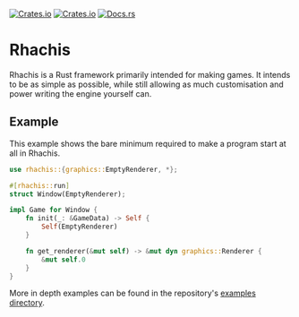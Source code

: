 [![Crates.io](https://img.shields.io/crates/v/rhachis?style=flat-square)](https://crates.io/crates/rhachis)
[![Crates.io](https://img.shields.io/crates/d/rhachis?style=flat-square)](https://crates.io/crates/rhachis)
[![Docs.rs](https://img.shields.io/docsrs/rhachis?style=flat-square)](https://docs.rs/rhachis)

# Rhachis

Rhachis is a Rust framework primarily intended for making games. It intends to be as simple as possible, while still allowing as much customisation and power writing the engine yourself can.

## Example

This example shows the bare minimum required to make a program start at all in Rhachis.

```rust
use rhachis::{graphics::EmptyRenderer, *};

#[rhachis::run]
struct Window(EmptyRenderer);

impl Game for Window {
    fn init(_: &GameData) -> Self {
        Self(EmptyRenderer)
    }

    fn get_renderer(&mut self) -> &mut dyn graphics::Renderer {
        &mut self.0
    }
}
```

More in depth examples can be found in the repository's [examples directory](https://github.com/SalsaGal/rhachis/tree/master/examples).
